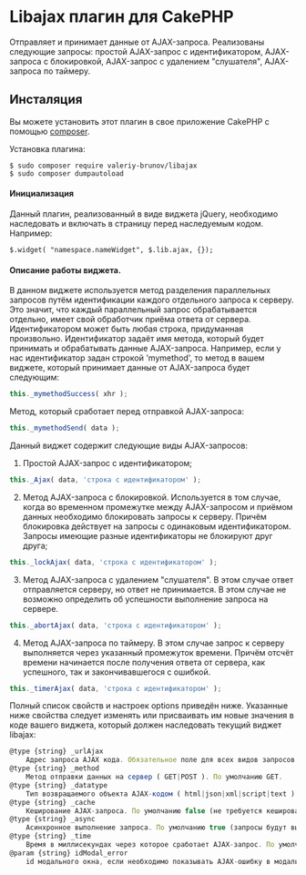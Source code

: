 # Libajax плагин для CakePHP

Отправляет и принимает данные от AJAX-запроса. Реализованы следующие запросы: простой AJAX-запрос с идентификатором, AJAX-запроса с блокировкой, AJAX-запрос с удалением "слушателя", AJAX-запроса по таймеру.

## Инсталяция

Вы можете установить этот плагин в свое приложение CakePHP с помощью [composer](https://getcomposer.org).

Установка плагина:

```
$ sudo composer require valeriy-brunov/libajax
$ sudo composer dumpautoload
```

#### Инициализация

Данный плагин, реализованный в виде виджета jQuery, необходимо наследовать и включать в страницу перед наследуемым кодом. Например:

```
$.widget( "namespace.nameWidget", $.lib.ajax, {});
```

#### Описание работы виджета.

В данном виджете используется метод разделения параллельных запросов путём идентификации каждого отдельного запроса к серверу. Это значит, что каждый параллельный запрос обрабатывается отдельно, имеет свой обработчик приёма ответа от сервера. Идентификатором может быть любая строка, придуманная произвольно. Идентификатор задаёт имя метода, который будет принимать и обрабатывать данные AJAX-запроса. Например, если у нас идентификатор задан строкой 'mymethod', то метод в вашем виджете, который принимает данные от AJAX-запроса будет следующим:

```js
this._mymethodSuccess( xhr );
```

Метод, который сработает перед отправкой AJAX-запроса:

```js
this._mymethodSend( data );
```

Данный виджет содержит следующие виды AJAX-запросов:
1. Простой AJAX-запрос с идентификатором;

```js
this._Ajax( data, 'строка с идентификатором' );
```

2. Метод AJAX-запроса с блокировкой. Используется в том случае, когда во временном промежутке между AJAX-запросом и приёмом данных необходимо блокировать запросы к серверу. Причём блокировка действует на запросы с одинаковым идентификатором. Запросы имеющие разные идентификаторы не блокируют друг друга;

```js
this._lockAjax( data, 'строка с идентификатором' );
```

3. Метод AJAX-запроса с удалением "слушателя". В этом случае ответ отправляется серверу, но ответ не принимается. В этом случае не возможно определить об успешности выполнение запроса на сервере.

```js
this._abortAjax( data, 'строка с идентификатором' );
```

4. Метод AJAX-запроса по таймеру. В этом случае запрос к серверу выполняется через указанный промежуток времени. Причём отсчёт времени начинается после получения ответа от сервера, как успешного, так и закончивавшегося с ошибкой.

```js
this._timerAjax( data, 'строка с идентификатором' );
```



Полный список свойств и настроек options приведён ниже. Указанные ниже свойства следует изменять или присваивать им новые значения в коде вашего виджета, который должен наследовать текущий виджет libajax:

```js
@type {string} _urlAjax
	Адрес запроса AJAX кода. Обязательное поле для всех видов запросов. По умолчанию не задано.
@type {string} _method
    Метод отправки данных на сервер ( GET|POST ). По умолчанию GET.
@type {string} _datatype
    Тип возвращаемого объекта AJAX-кодом ( html|json|xml|script|text ). По умолчанию html.
@type {string} _cache
    Кеширование AJAX-запроса. По умолчанию false (не требуется кеширование).
@type {string} _async
    Асинхронное выполнение запроса. По умолчанию true (запросы будут выполняться асинхронно).
@type {string} _time
    Время в миллисекундах через которое сработает AJAX-запрос. По умолчанию 5000 мик.сек. (5 сек.).
@param {string} idModal_error
    id модального окна, если необходимо показывать AJAX-ошибку в модальном окне. По умолчанию будет показан Alert с текстом ошибки.
```



